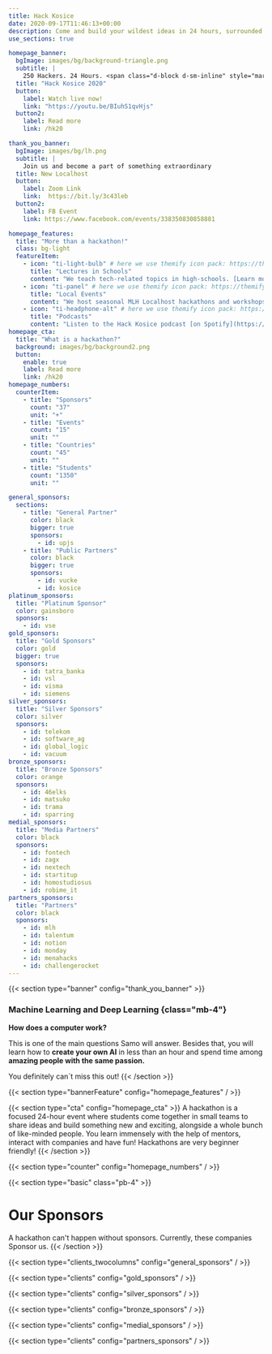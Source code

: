 ```yaml
---
title: Hack Kosice
date: 2020-09-17T11:46:13+00:00
description: Come and build your wildest ideas in 24 hours, surrounded with great designers, entrepreneurs, ideators and hyped atmosphere. Hack Kosice is an annual hackathon and a community of talents.
use_sections: true

homepage_banner:
  bgImage: images/bg/background-triangle.png
  subtitle: |
    250 Hackers. 24 Hours. <span class="d-block d-sm-inline" style="margin-bottom: 0;"></span>1 Spirit.
  title: "Hack Kosice 2020"
  button:
    label: Watch live now!
    link: "https://youtu.be/BIuhS1qvHjs"
  button2:
    label: Read more
    link: /hk20

thank_you_banner:
  bgImage: images/bg/lh.png
  subtitle: |
    Join us and become a part of something extraordinary
  title: New Localhost
  button:
    label: Zoom Link
    link:  https://bit.ly/3c43leb
  button2:
    label: FB Event
    link: https://www.facebook.com/events/338350830858881

homepage_features:
  title: "More than a hackathon!"
  class: bg-light
  featureItem:
    - icon: "ti-light-bulb" # here we use themify icon pack: https://themify.me/themify-icons
      title: "Lectures in Schools"
      content: "We teach tech-related topics in high-schools. [Learn more](/lectures)."
    - icon: "ti-panel" # here we use themify icon pack: https://themify.me/themify-icons
      title: "Local Events"
      content: "We host seasonal MLH Localhost hackathons and workshops. [Read more](/opportunities)."
    - icon: "ti-headphone-alt" # here we use themify icon pack: https://themify.me/themify-icons
      title: "Podcasts"
      content: "Listen to the Hack Kosice podcast [on Spotify](https://open.spotify.com/show/5OlocKsS6FFFW7KxKQeK52?si=IpwhjAE4S3uP7Z5K6llIPA). We discuss tech and interview motivating entrepreneurs."
homepage_cta:
  title: "What is a hackathon?"
  background: images/bg/background2.png
  button:
    enable: true
    label: Read more
    link: /hk20
homepage_numbers:
  counterItem:
    - title: "Sponsors"
      count: "37"
      unit: "+"
    - title: "Events"
      count: "15"
      unit: ""
    - title: "Countries"
      count: "45"
      unit: ""
    - title: "Students"
      count: "1350"
      unit: ""

general_sponsors:
  sections:
    - title: "General Partner"
      color: black
      bigger: true
      sponsors:
        - id: upjs
    - title: "Public Partners"
      color: black
      bigger: true
      sponsors:
        - id: vucke
        - id: kosice
platinum_sponsors:
  title: "Platinum Sponsor"
  color: gainsboro
  sponsors:
    - id: vse
gold_sponsors:
  title: "Gold Sponsors"
  color: gold
  bigger: true
  sponsors:
    - id: tatra_banka
    - id: vsl
    - id: visma
    - id: siemens
silver_sponsors:
  title: "Silver Sponsors"
  color: silver
  sponsors:
    - id: telekom
    - id: software_ag
    - id: global_logic
    - id: vacuum
bronze_sponsors:
  title: "Bronze Sponsors"
  color: orange
  sponsors:
    - id: 46elks
    - id: matsuko
    - id: trama
    - id: sparring
medial_sponsors:
  title: "Media Partners"
  color: black
  sponsors:
    - id: fontech
    - id: zagx
    - id: nextech
    - id: startitup
    - id: homostudiosus
    - id: robime_it
partners_sponsors:
  title: "Partners"
  color: black
  sponsors:
    - id: mlh
    - id: talentum
    - id: notion
    - id: monday
    - id: menahacks
    - id: challengerocket
---
```


{{< section type="banner" config="thank_you_banner" >}}
### Machine Learning and Deep Learning  {class="mb-4"}

**How does a computer work?**

This is one of the main questions Samo will answer. Besides that, you will learn how to **create your own AI** in less than an hour and spend time among **amazing people with the same passion.**

You definitely can´t miss this out!
{{< /section >}}

{{< section type="bannerFeature" config="homepage_features" / >}}

{{< section type="cta" config="homepage_cta" >}}
A hackathon is a focused 24-hour event where students come together in small teams to share ideas and build something new and exciting, alongside a whole bunch of like-minded people. You learn immensely with the help of mentors, interact with companies and have fun! Hackathons are very beginner friendly!
{{< /section >}}

{{< section type="counter" config="homepage_numbers" / >}}

{{< section type="basic" class="pb-4" >}}
# Our Sponsors
A hackathon can't happen without sponsors. Currently, these companies Sponsor us.
{{< /section >}}

{{< section type="clients_twocolumns" config="general_sponsors" / >}}

{{< section type="clients" config="gold_sponsors" / >}}

{{< section type="clients" config="silver_sponsors" / >}}

{{< section type="clients" config="bronze_sponsors" / >}}

{{< section type="clients" config="medial_sponsors" / >}}

{{< section type="clients" config="partners_sponsors" / >}}
